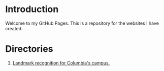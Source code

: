 # Introduction

Welcome to my GitHub Pages. This is a repository for the websites I have created.

# Directories
1. [Landmark recognition for Columbia's campus.](https://lullaby1024.github.io/landmark_recognition/)
